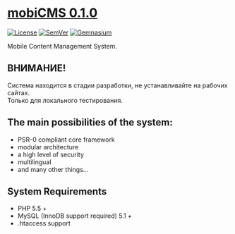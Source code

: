 # [mobiCMS 0.1.0](http://mobicms.net)

[![License](https://img.shields.io/badge/license-GPL%20v.3-blue.svg?style=plastic)](https://www.gnu.org/licenses/gpl-3.0-standalone.html)
[![SemVer](http://img.shields.io/badge/semver-✓-brightgreen.svg?style=plastic)](http://semver.org)
[![Gemnasium](https://img.shields.io/gemnasium/mobiCMS/mobicms.svg?style=plastic)](https://gemnasium.com/mobiCMS/mobicms)

Mobile Content Management System. 

## ВНИМАНИЕ!
Система находится в стадии разработки, не устанавливайте на рабочих сайтах.  
Только для локального тестирования.

## The main possibilities of the system:
- PSR-0 compliant core framework
- modular architecture
- a high level of security
- multilingual
- and many other things...

## System Requirements
- PHP 5.5 +
- MySQL (InnoDB support required) 5.1 +
- .htaccess support
